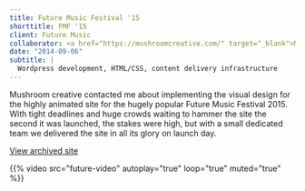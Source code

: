 ```yaml
---
title: Future Music Festival '15
shorttitle: FMF '15
client: Future Music
collaborator: <a href="https://mushroomcreative.com/" target="_blank">Mushroom Creative</a>
date: "2014-09-06"
subtitle: |
  Wordpress development, HTML/CSS, content delivery infrastructure
---
```



Mushroom creative contacted me about implementing the visual design for the highly animated site for the hugely popular Future Music Festival 2015. With tight deadlines and huge crowds waiting to hammer the site the second it was launched, the stakes were high, but with a small dedicated team we delivered the site in all its glory on launch day.

[View archived site](https://web.archive.org/web/20141215182340/http://www.futuremusicfestival.com.au/2015)

{{% video src="future-video" autoplay="true" loop="true" muted="true" %}}

